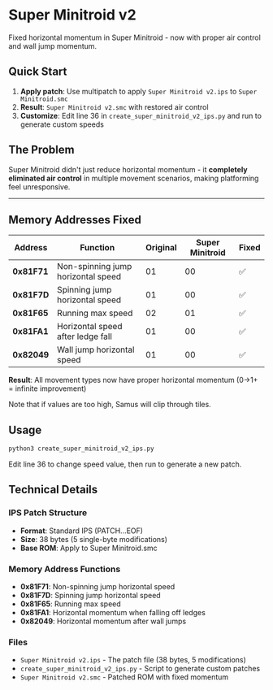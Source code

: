 # Super Minitroid v2

Fixed horizontal momentum in Super Minitroid - now with proper air control and wall jump momentum.

## Quick Start

1. **Apply patch**: Use multipatch to apply `Super Minitroid v2.ips` to `Super Minitroid.smc`
2. **Result**: `Super Minitroid v2.smc` with restored air control
3. **Customize**: Edit line 36 in `create_super_minitroid_v2_ips.py` and run to generate custom speeds

## The Problem

Super Minitroid didn't just reduce horizontal momentum - it **completely eliminated air control** in multiple movement scenarios, making platforming feel unresponsive.

---

## Memory Addresses Fixed

| Address | Function | Original | Super Minitroid | Fixed |
|---------|----------|----------|-----------------|-------|
| **0x81F71** | Non-spinning jump horizontal speed | 01 | 00 | ✅ |
| **0x81F7D** | Spinning jump horizontal speed | 01 | 00 | ✅ |
| **0x81F65** | Running max speed | 02 | 01 | ✅ |
| **0x81FA1** | Horizontal speed after ledge fall | 01 | 00 | ✅ |
| **0x82049** | Wall jump horizontal speed | 01 | 00 | ✅ |

**Result**: All movement types now have proper horizontal momentum (0→1+ = infinite improvement)

Note that if values are too high, Samus will clip through tiles.

## Usage

```bash
python3 create_super_minitroid_v2_ips.py
```

Edit line 36 to change speed value, then run to generate a new patch.

## Technical Details

### IPS Patch Structure
- **Format**: Standard IPS (PATCH...EOF)
- **Size**: 38 bytes (5 single-byte modifications)
- **Base ROM**: Apply to Super Minitroid.smc

### Memory Address Functions
- **0x81F71**: Non-spinning jump horizontal speed
- **0x81F7D**: Spinning jump horizontal speed  
- **0x81F65**: Running max speed
- **0x81FA1**: Horizontal momentum when falling off ledges
- **0x82049**: Horizontal momentum after wall jumps

### Files
- `Super Minitroid v2.ips` - The patch file (38 bytes, 5 modifications)
- `create_super_minitroid_v2_ips.py` - Script to generate custom patches
- `Super Minitroid v2.smc` - Patched ROM with fixed momentum